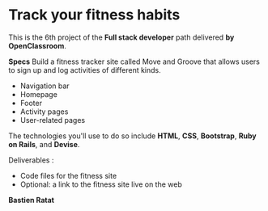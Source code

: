 # Track your fitness habits

This is the 6th project of the **Full stack developer** path delivered **by OpenClassroom**.

**Specs**
Build a fitness tracker site called Move and Groove that allows users to sign up and log activities of different kinds. 
* Navigation bar
* Homepage
* Footer
* Activity pages
* User-related pages

The technologies you'll use to do so include **HTML**, **CSS**, **Bootstrap**, **Ruby on Rails**, and **Devise**.

Deliverables : 
* Code files for the fitness site
* Optional: a link to the fitness site live on the web

**Bastien Ratat**
